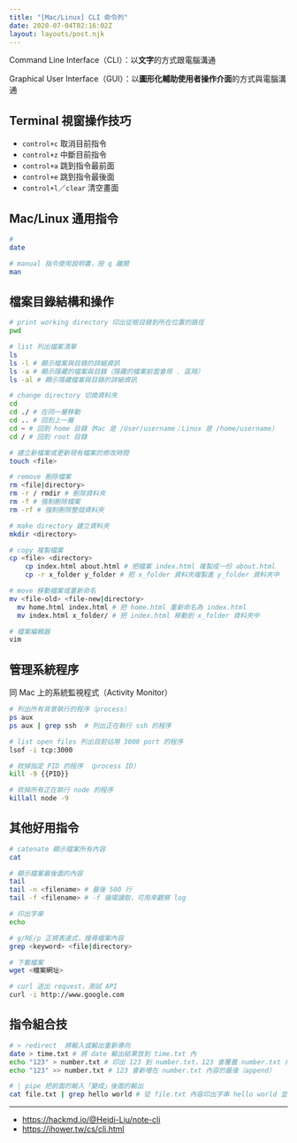 ```yaml
---
title: "[Mac/Linux] CLI 命令列"
date: 2020-07-04T02:16:02Z
layout: layouts/post.njk
---
```


Command Line Interface（CLI）：以**文字**的方式跟電腦溝通

Graphical User Interface（GUI）：以**圖形化輔助使用者操作介面**的方式與電腦溝通

## <!--名詞釋疑-->

<!--Terminal-->

<!--Shell => ??? Bash, Zsh, Fish, https://github.com/anna-luyufeng/note/issues/82-- -->

<!--Console-->

## Terminal 視窗操作技巧

- `control+c` 取消目前指令
- `control+z` 中斷目前指令
- `control+a` 跳到指令最前面
- `control+e` 跳到指令最後面
- `control+l`／`clear` 清空畫面

## Mac/Linux 通用指令

```bash
# 
date

# manual 指令使用說明書，按 q 離開
man
```



## 檔案目錄結構和操作

```bash
# print working directory 印出從根目錄到所在位置的路徑
pwd

# list 列出檔案清單
ls
ls -l # 顯示檔案與目錄的詳細資訊
ls -a # 顯示隱藏的檔案與目錄（隱藏的檔案前面會用 . 區隔）
ls -al # 顯示隱藏檔案與目錄的詳細資訊

# change directory 切換資料夾
cd
cd ./ # 在同一層移動
cd .. # 回到上一層
cd ~ # 回到 home 目錄（Mac 是 /User/username；Linux 是 /home/username）
cd / # 回到 root 目錄

# 建立新檔案或更新現有檔案的修改時間
touch <file>

# remove 刪除檔案
rm <file|directory>
rm -r / rmdir # 刪除資料夾
rm -f # 強制刪除檔案
rm -rf # 強制刪除整個資料夾

# make directory 建立資料夾
mkdir <directory>

# copy 複製檔案
cp <file> <directory>
	cp index.html about.html # 把檔案 index.html 複製成一份 about.html
	cp -r x_folder y_folder # 把 x_folder 資料夾複製進 y_folder 資料夾中

# move 移動檔案或重新命名
mv <file-old> <file-new|directory>
  mv home.html index.html # 把 home.html 重新命名為 index.html
  mv index.html x_folder/ # 把 index.html 移動到 x_folder 資料夾中

# 檔案編輯器
vim 
```

## 管理系統程序

同 Mac 上的系統監視程式（Activity Monitor）

```bash
# 列出所有背景執行的程序（process）
ps aux
ps aux | grep ssh  # 列出正在執行 ssh 的程序

# list open files 列出目前佔用 3000 port 的程序
lsof -i tcp:3000

# 砍掉指定 PID 的程序 （process ID）
kill -9 {{PID}}

# 砍掉所有正在執行 node 的程序
killall node -9
```



## 其他好用指令

```bash
# catenate 顯示檔案所有內容
cat

# 顯示檔案最後面的內容
tail
tail -n <filename> # 最後 500 行
tail -f <filename> # -f 循環讀取，可用來觀察 log

# 印出字串
echo

# g/RE/p 正規表達式，搜尋檔案內容
grep <keyword> <file|directory>

# 下載檔案
wget <檔案網址>

# curl 送出 request，測試 API
curl -i http://www.google.com
```



## 指令組合技

```bash
# > redirect  將輸入或輸出重新導向
date > time.txt # 將 date 輸出結果放到 time.txt 內
echo "123" > number.txt # 印出 123 到 number.txt，123 會覆蓋 number.txt 內原有的內容
echo "123" >> number.txt # 123 會新增在 number.txt 內容的最後（append）

# | pipe 把前面的輸入「變成」後面的輸出
cat file.txt | grep hello world # 從 file.txt 內容印出字串 hello world 並輸出
```

---

- https://hackmd.io/@Heidi-Liu/note-cli
- https://ihower.tw/cs/cli.html

